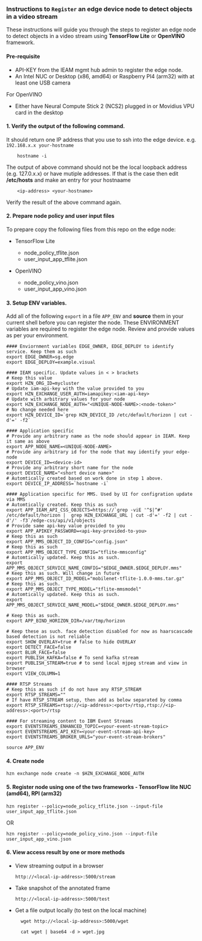 ### Instructions to `Register` an edge device node to detect objects in a video stream
    
  These instructions will guide you through the steps to register an edge node to detect objects in a video stream using **TensorFlow Lite** or **OpenVINO** framework. 
    
#### Pre-requisite
  - API-KEY from the IEAM mgmt hub admin to register the edge node.
  - An Intel NUC or Desktop (x86, amd64) or Raspberry PI4 (arm32) with at least one USB camera
   
  For OpenVINO
  
  - Either have Neural Compute Stick 2 (NCS2) plugged in or Movidius VPU card in the desktop 

#### 1. Verify the output of the following command. 
It should return one IP address that you use to ssh into the edge device. e.g. `192.168.x.x your-hostname`

        hostname -i
        
   The output of above command should not be the local loopback address (e.g. 127.0.x.x) or have mutiple addresses. If that is the case then edit **/etc/hosts** and make an entry for your hostnaame 

        <ip-address> <your-hostname> 
        
   Verify the result of the above command again.
  
#### 2. Prepare node policy and user input files
     
   To prepare copy the following files from this repo on the edge node:
   
   - TensorFlow Lite
        - node_policy_tflite.json 
        - user_input_app_tflite.json

   - OpenVINO 
   
        - node_policy_vino.json
        - user_input_app_vino.json
   
#### 3. Setup ENV variables. 
   Add all of the following `export` in a file `APP_ENV` and **source** them in your current shell before you can register the node. These ENVIRONMENT variables are required to register the edge node. Review and provide values as per your environment.

```
#### Enviornment variables EDGE_OWNER, EDGE_DEPLOY to identify service. Keep them as such
export EDGE_OWNER=sg.edge           
export EDGE_DEPLOY=example.visual 
    
#### IEAM specific. Update values in < > brackets
# Keep this value
export HZN_ORG_ID=mycluster  
# Update iam-api-key with the value provided to you
export HZN_EXCHANGE_USER_AUTH=iamapikey:<iam-api-key> 
# Update with arbitrary values for your node 
export HZN_EXCHANGE_NODE_AUTH="<UNIQUE-NODE-NAME>:<node-token>"
# No change needed here
export HZN_DEVICE_ID=`grep HZN_DEVICE_ID /etc/default/horizon | cut -d'=' -f2` 

#### Application specific 
# Provide any arbitrary name as the node should appear in IEAM. Keep it same as above
export APP_NODE_NAME=<UNIQUE-NODE-ANME> 
# Provide any arbitrary id for the node that may identify your edge-node
export DEVICE_ID=<device-id>
# Provide any arbitrary short name for the node 
export DEVICE_NAME="<short device name>"
# Automtically created based on work done in step 1 above.
export DEVICE_IP_ADDRESS=`hostname -i`  
  
#### Application specific for MMS. Used by UI for configration update via MMS 
# Automtically created. Keep this as such
export APP_IEAM_API_CSS_OBJECTS=https://`grep -viE '^$|^#' /etc/default/horizon |  grep HZN_EXCHANGE_URL | cut -d'=' -f2 | cut -d'/' -f3`/edge-css/api/v1/objects
# Provide same api-key value provided to you
export APP_APIKEY_PASSWORD=<api-key-provided-to-you>
# Keep this as such
export APP_MMS_OBJECT_ID_CONFIG="config.json"
# Keep this as such
export APP_MMS_OBJECT_TYPE_CONFIG="tflite-mmsconfig"
# Automtically updated. Keep this as such. 
export APP_MMS_OBJECT_SERVICE_NAME_CONFIG="$EDGE_OWNER.$EDGE_DEPLOY.mms"
# Keep this as such. Will change in future
export APP_MMS_OBJECT_ID_MODEL="mobilenet-tflite-1.0.0-mms.tar.gz"
# Keep this as such. 
export APP_MMS_OBJECT_TYPE_MODEL="tflite-mmsmodel"
# Automtically updated. Keep this as such.
export APP_MMS_OBJECT_SERVICE_NAME_MODEL="$EDGE_OWNER.$EDGE_DEPLOY.mms"   
 
# Keep this as such.
export APP_BIND_HORIZON_DIR=/var/tmp/horizon
    
# Keep these as such. face detection disabled for now as haarscascade based detection is not reliable
export SHOW_OVERLAY=true # false to hide OVERLAY
export DETECT_FACE=false
export BLUR_FACE=false
export PUBLISH_KAFKA=false # To send kafka stream
export PUBLISH_STREAM=true # to send local mjpeg stream and view in browser
export VIEW_COLUMN=1

#### RTSP Streams
# Keep this as such if do not have any RTSP_STREAM
export RTSP_STREAMS=""
# If have RTSP_STREAM setup, then add as below separated by comma
export RTSP_STREAMS=rtsp://<ip-address>:<port>/rtsp,rtsp://<ip-address>:<port>/rtsp

#### For streaming content to IBM Event Streams
export EVENTSTREAMS_ENHANCED_TOPIC=<your-event-stream-topic>
export EVENTSTREAMS_API_KEY=<your-event-stream-api-key>
export EVENTSTREAMS_BROKER_URLS="your-event-stream-brokers"

```

    source APP_ENV

#### 4. Create node

    hzn exchange node create -n $HZN_EXCHANGE_NODE_AUTH
    
#### 5. Register node using one of the two frameworks - TensorFlow lite NUC (amd64), RPI (arm32)
    
    hzn register --policy=node_policy_tflite.json --input-file user_input_app_tflite.json
  
OR
  
    hzn register --policy=node_policy_vino.json --input-file user_input_app_vino.json


#### 6. View access result by one or more methods

- View streaming output in a browser 
    
    `http://<local-ip-address>:5000/stream`
    
- Take snapshot of the annotated frame
    
    `http://<local-ip-address>:5000/test`
    
- Get a file output locally (to test on the local machine)
    
        wget http://<local-ip-address>:5000/wget
    
        cat wget | base64 -d > wget.jpg

